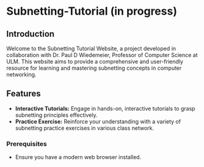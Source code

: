 # Subnetting-Tutorial (in progress)
## Introduction
Welcome to the Subnetting Tutorial Website, a project developed in collaboration with Dr. Paul D Wiedemeier, Professor of Computer Science at ULM. This website aims to provide a comprehensive and user-friendly resource for learning and mastering subnetting concepts in computer networking.
## Features
- **Interactive Tutorials:** Engage in hands-on, interactive tutorials to grasp subnetting principles effectively.
- **Practice Exercise:** Reinforce your understanding with a variety of subnetting practice exercises in various class network.
### Prerequisites
- Ensure you have a modern web browser installed.
